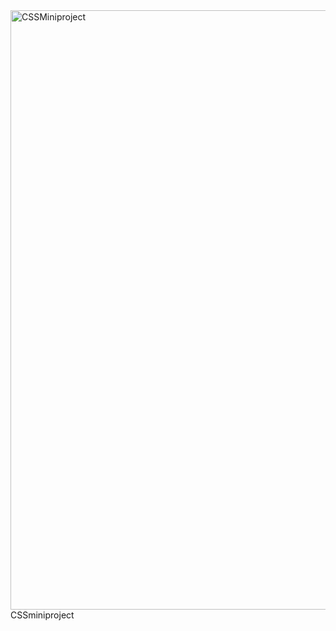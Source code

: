 <img width="959" alt="CSSMiniproject" src="https://github.com/sakshithakkar06/CSSMiniproject/assets/170604479/e246049a-9123-47d3-823a-ff638f1efc62">
CSSminiproject
